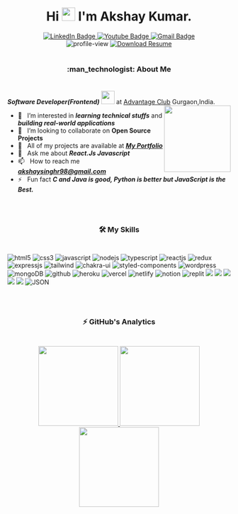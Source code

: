 
<div id="header" align="center">
  <h1> Hi <img src="https://media.giphy.com/media/hvRJCLFzcasrR4ia7z/giphy.gif" width="30"/> I'm Akshay Kumar. </h1>
   <div id="badges">
  <a target="_blank" href="https://www.linkedin.com/in/akshay-kumar046203/">
    <img src="https://img.shields.io/badge/LinkedIn-blue?style=for-the-badge&logo=linkedin&logoColor=white" alt="LinkedIn Badge"/>
  </a>
  <a target="_blank" href="https://www.youtube.com/channel/UCGFt3ELiRja8XdrTEl0w8dA/videos">
    <img src="https://img.shields.io/badge/YouTube-red?style=for-the-badge&logo=youtube&logoColor=white" alt="Youtube Badge"/>
  </a>
  <a target="_blank" href="mailto: akshaysinghr98@gmail.com">
    <img src="https://img.shields.io/badge/Gmail-blue?style=for-the-badge&logo=gmail&logoColor=white" alt="Gmail Badge"/>
  </a>
</div>
  <img src="https://komarev.com/ghpvc/?username=Akshay-Singh-Rajpu&style=for-the-badge&color=blue" alt="profile-view"/>
   <a target="_blank" href="https://drive.google.com/file/d/1ABfMFFrpzt4a4xOvqnu4Oz-bgAxaV6t4/view?usp=sharing">
     <img src="https://img.shields.io/badge/Download-Resume-blue?style=for-the-badge&logo=download&logoColor=white" alt="Download Resume" />
    </a>
</div>

#
<h3 align="center">:man_technologist: About Me </h3>

#  
***Software Developer(Frontend)*** <img src="https://media.giphy.com/media/WUlplcMpOCEmTGBtBW/giphy.gif" width="30"> at <a href="https://www.advantageclub.co/in" target="_blank">Advantage Club</a> Gurgaon,India. <img align="right" src="https://media.giphy.com/media/M9gbBd9nbDrOTu1Mqx/giphy.gif" width="150"/>
- 👀 &nbsp; I’m interested in ***learning technical stuffs*** and ***building real-world applications***
- 🤝 &nbsp; I’m looking to collaborate on **Open Source Projects**
- 🌱 &nbsp; All of my projects are available at ***[My Portfolio](https://akshay-kumar-portfoilo.netlify.app/)***
- 💬 &nbsp; Ask me about ***React.Js Javascript***
- 📫 &nbsp; How to reach me ***akshaysinghr98@gmail.com***
- ⚡ &nbsp; Fun fact ***C and Java is good, Python is better but JavaScript is the Best.***

<br />
  
#
<h3 align="center">🛠 My Skills</h3>

#

<p>
<img src="https://img.shields.io/badge/HTML5-E34F26?style=for-the-badge&logo=html5&logoColor=white" alt="html5"/>
<img src="https://img.shields.io/badge/CSS3-1572B6?style=for-the-badge&logo=css3&logoColor=white" alt="css3"/>
<img src="https://img.shields.io/badge/JavaScript-323330?style=for-the-badge&logo=javascript&logoColor=F7DF1E" alt="javascript"/>
<img src="https://img.shields.io/badge/Node.js-339933?style=for-the-badge&logo=nodedotjs&logoColor=white" alt="nodejs" />
<img src="https://img.shields.io/badge/TypeScript-1572B6?style=for-the-badge&logo=typescript&logoColor=white" alt="typescript"/>

<img src="https://img.shields.io/badge/React-20232A?style=for-the-badge&logo=react&logoColor=61DAFB" alt="reactjs" />
<img src="https://img.shields.io/badge/Redux-593D88?style=for-the-badge&logo=redux&logoColor=white" alt="redux" />
<img src="https://img.shields.io/badge/Express.js-000000?style=for-the-badge&logo=express&logoColor=white" alt="expressjs"/>
<img src="https://img.shields.io/badge/Tailwind_CSS-38B2AC?style=for-the-badge&logo=tailwind-css&logoColor=white" alt="tailwind"/>
<img src="https://img.shields.io/badge/Chakra%20UI-3bc7bd?style=for-the-badge&logo=chakraui&logoColor=white" alt="chakra-ui"/>
<img src="https://img.shields.io/badge/styled--components-DB7093?style=for-the-badge&logo=styled-components&logoColor=white" alt="styled-components"/>
<img src="https://img.shields.io/badge/Wordpress-2D799B?style=for-the-badge&logo=wordpress&logoColor=white" alt="wordpress"/>

<img src="https://img.shields.io/badge/-MongoDB-4DB33D?style=for-the-badge&logo=mongodb&logoColor=FFFFFF" alt='mongoDB'> 
<img src="https://img.shields.io/badge/GitHub-000000?style=for-the-badge&logo=github&logoColor=FFFFFF" alt="github"/>
<img src="https://img.shields.io/badge/Heroku-430098?style=for-the-badge&logo=heroku&logoColor=white" alt="heroku"/>
<img src="https://img.shields.io/badge/Vercel-100000?style=for-the-badge&logo=Vercel&logoColor=white" alt="vercel"/>
<img src="https://img.shields.io/badge/Netlify-black?style=for-the-badge&logo=netlify&logoColor=#0370BA" alt="netlify"/>
<img src="https://img.shields.io/badge/Notion-black?style=for-the-badge&logo=notion&logoColor=FFFFFF" alt="notion"/>
<img src="http://img.shields.io/badge/Replit.it-black?style=for-the-badge&logo=replit&logoColor=#0370BA" alt="replit">

<img src="http://img.shields.io/badge/-Ubuntu-white?style=for-the-badge&logo=ubuntu&logoColor=#0370BA">
<img src="http://img.shields.io/badge/-Git-F1502F?style=for-the-badge&logo=git&logoColor=FFFFFF">
<img src="http://img.shields.io/badge/-VS%20Code-007ACC?style=for-the-badge&logo=visual%20studio%20code&logoColor=white">
<img src="http://img.shields.io/badge/-Postman-F57141?style=for-the-badge&logo=postman&logoColor=white">
<img src="http://img.shields.io/badge/-Codepen-black?style=for-the-badge&logo=codepen&logoColor=#0370BA">
<img alt="JSON" img src="https://img.shields.io/badge/json-%23000000.svg?style=for-the-badge&logo=json&logoColor=white">
</p>

<br/>

#
<h3 align="center">⚡ GitHub's Analytics</h3>

#
<p align="center">
<a href="https://github.com/Akshay-Singh-Rajput">
<!-- <img height="180em" src="https://github-readme-streak-stats.herokuapp.com/?user=Akshay-Singh-Rajput&theme=vision-friendly-dark"/> -->
  <img height="180em" src="https://github-readme-streak-stats.herokuapp.com?user=Akshay-Singh-Rajput&theme=vision-friendly-dark&date_format=j%20M%5B%20Y%5D"/>
  <img height="180em" src="https://github-readme-stats-eight-theta.vercel.app/api/top-langs/?username=Akshay-Singh-Rajput&layout=compact&langs_count=8&theme=vision-friendly-dark"/>
</a>
  <img height="180em" src="https://github-readme-stats-eight-theta.vercel.app/api?username=Akshay-Singh-Rajput&show_icons=true&theme=vision-friendly-dark&include_all_commits=true&count_private=true"/>
</p>

  
  <!----------------------------------------------------------------------------------------------------------------------------------------------------
<img src="http://img.shields.io/badge/-AWS-F5971E?style=for-the-badge&logo=amazonwebserver&logoColor=white" >

<div align="center">
  <img src="https://media.giphy.com/media/dWesBcTLavkZuG35MI/giphy.gif" width="600" height="320"/>
</div>

[![Top Langs](https://github-readme-stats.vercel.app/api/top-langs/?username=Akshay-Singh-Rajput&layout=compact&theme=vision-friendly-dark)](https://github.com/Akshay-Singh-Rajput/github-readme-stats)

 Learning <b> Full-Stack Web Devlopment </b> <img src="https://media.giphy.com/media/WUlplcMpOCEmTGBtBW/giphy.gif" width="30"> at <a href="https://www.masaischool.com" target="_blank">Masai School</a> from Bengaluru,India.
 I am a hands-on learner, hence prefer learning new technologies through development. In my free time, I explore new technologies, read tech blogs and solve problems on Data Structures and Algorithms.



<img src="https://github-readme-stats.vercel.app/api/top-langs?username=Akshay-Singh-Rajput&langs_count=10&show_icons=true&locale=en&layout=compact&theme=vision-friendly-dark" alt="Akshay-Singh-Rajput" height="192px"/>

### 🔥 Streak stats
[![GitHub Streak](http://github-readme-streak-stats.herokuapp.com?user=Akshay-Singh-Rajput&theme=vision-friendly-dark)](https://git.io/streak-stats)
<a href="https://github.com/Akshay-Singh-Rajput/github-readme-stats"><img alt="Akshay-Singh-Rajput's Github Stats" src="https://github-readme-stats.vercel.app/api?username=Akshay-Singh-Rajput&show_icons=true&count_private=true&theme=vision-friendly-dark" height="195px"/></a>


 <summary><b>⚡ Recent GitHub Activity </b></summary> 
  <br/>
   <a href="https://github.com/Akshay-Singh-Rajput"><img alt="Akshay-Singh-Rajput's Activity Graph" src="https://activity-graph.herokuapp.com/graph?username=Akshay-Singh-Rajput&custom_title=Akshay-Singh-Rajput's%20Contribution%20Graph&theme=react-dark" /></a>
  <br/>
  
  ### 😂 Let's Put a Smile on That Face !!!

  ![Jokes Card](https://readme-jokes.vercel.app/api)



### 👨‍💻 Programming languages
### 🧰 Frameworks and libraries
### 🗄 Databases and cloud hosting
### 💻 Software and tools


<h2> A Fact 🔥</h2>
<p align="center">
<H3> I am a Javascript Fanboy and One thing you should know about JavaScript is :</H3>
 <H5> JavaScript is the only language that I’m aware of that people feel they don’t need to learn before they start using it.  - Douglas Crockford</H5>
 <img height="200" src="https://833250.smushcdn.com/1694534/wp-content/uploads/2021/06/photo_2021-06-12-17.35.38.jpeg?lossy=1&strip=1&webp=1"/>  
</p>
------------------------------------------------------------------------------------------------------------------------------------------------------>
